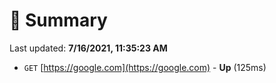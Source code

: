 # 📖 Summary
Last updated: **7/16/2021, 11:35:23 AM**

- `GET` [https://google.com](https://google.com) - **Up** (125ms)
